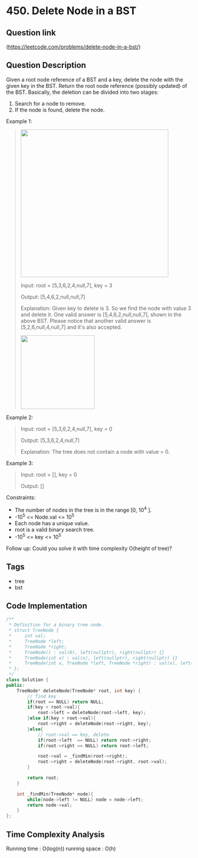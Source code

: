 # 450. Delete Node in a BST

## Question link
(https://leetcode.com/problems/delete-node-in-a-bst/)

## Question Description
Given a root node reference of a BST and a key, delete the node with the given key in the BST. Return the root node reference (possibly updated) of the BST.
Basically, the deletion can be divided into two stages:
1. Search for a node to remove.
2. If the node is found, delete the node.

Example 1:
> <img src="https://assets.leetcode.com/uploads/2020/09/04/del_node_1.jpg" width="400" />
>
> Input: root = [5,3,6,2,4,null,7], key = 3
>
> Output: [5,4,6,2,null,null,7]
>
> Explanation: Given key to delete is 3. So we find the node with value 3 and delete it.
> One valid answer is [5,4,6,2,null,null,7], shown in the above BST.
> Please notice that another valid answer is [5,2,6,null,4,null,7] and it's also accepted.
>
> <img src="https://assets.leetcode.com/uploads/2020/09/04/del_node_supp.jpg" width="200" />

Example 2:
> Input: root = [5,3,6,2,4,null,7], key = 0
>
> Output: [5,3,6,2,4,null,7]
>
> Explanation: The tree does not contain a node with value = 0.

Example 3:
> Input: root = [], key = 0
>
> Output: []

Constraints:
- The number of nodes in the tree is in the range [0, 10<sup>4</sup> ].
- -10<sup>5</sup>  <= Node.val <= 10<sup>5</sup> 
- Each node has a unique value.
- root is a valid binary search tree.
- -10<sup>5</sup>  <= key <= 10<sup>5</sup> 

Follow up: Could you solve it with time complexity O(height of tree)?
## Tags
- tree
- bst

## Code Implementation
```c++
/**
 * Definition for a binary tree node.
 * struct TreeNode {
 *     int val;
 *     TreeNode *left;
 *     TreeNode *right;
 *     TreeNode() : val(0), left(nullptr), right(nullptr) {}
 *     TreeNode(int x) : val(x), left(nullptr), right(nullptr) {}
 *     TreeNode(int x, TreeNode *left, TreeNode *right) : val(x), left(left), right(right) {}
 * };
 */
class Solution {
public:
    TreeNode* deleteNode(TreeNode* root, int key) {
        // find key
        if(root == NULL) return NULL;
        if(key < root->val){
            root->left = deleteNode(root->left, key);
        }else if(key > root->val){
            root->right = deleteNode(root->right, key);
        }else{
            // root->val == key, delete
            if(root->left  == NULL) return root->right;
            if(root->right == NULL) return root->left;

            root->val = _findMin(root->right);
            root->right = deleteNode(root->right, root->val);
        }

        return root;
    }

    int _findMin(TreeNode* node){
        while(node->left != NULL) node = node->left;
        return node->val;
    }
};
```

## Time Complexity Analysis
Running time  : O(log(n))
running space : O(h)